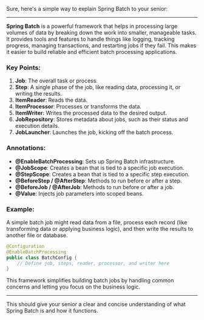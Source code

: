 Sure, here's a simple way to explain Spring Batch to your senior:

---

**Spring Batch** is a powerful framework that helps in processing large volumes of data by breaking down the work into smaller, manageable tasks. It provides tools and features to handle things like logging, tracking progress, managing transactions, and restarting jobs if they fail. This makes it easier to build reliable and efficient batch processing applications.

### Key Points:
1. **Job**: The overall task or process.
2. **Step**: A single phase of the job, like reading data, processing it, or writing the results.
3. **ItemReader**: Reads the data.
4. **ItemProcessor**: Processes or transforms the data.
5. **ItemWriter**: Writes the processed data to the desired output.
6. **JobRepository**: Stores metadata about jobs, such as their status and execution details.
7. **JobLauncher**: Launches the job, kicking off the batch process.

### Annotations:
- **@EnableBatchProcessing**: Sets up Spring Batch infrastructure.
- **@JobScope**: Creates a bean that is tied to a specific job execution.
- **@StepScope**: Creates a bean that is tied to a specific step execution.
- **@BeforeStep / @AfterStep**: Methods to run before or after a step.
- **@BeforeJob / @AfterJob**: Methods to run before or after a job.
- **@Value**: Injects job parameters into scoped beans.

### Example:
A simple batch job might read data from a file, process each record (like transforming data or applying business logic), and then write the results to another file or database.

```java
@Configuration
@EnableBatchProcessing
public class BatchConfig {
    // Define job, steps, reader, processor, and writer here
}
```

This framework simplifies building batch jobs by handling common concerns and letting you focus on the business logic.

---

This should give your senior a clear and concise understanding of what Spring Batch is and how it functions.
